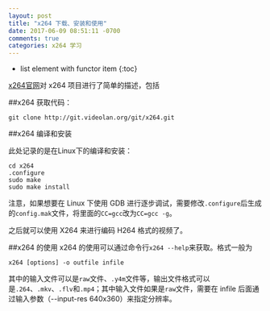 ```yaml
---
layout: post
title: "x264 下载、安装和使用"
date: 2017-06-09 08:51:11 -0700
comments: true
categories: x264 学习
---
```


* list element with functor item
{:toc}

[x264官网](http://www.videolan.org/developers/x264.html)对 x264 项目进行了简单的描述，包括
<!--more-->

##x264 获取代码：

```
git clone http://git.videolan.org/git/x264.git
```

##x264 编译和安装

此处记录的是在Linux下的编译和安装：

```
cd x264
.configure
sudo make
sudo make install
```

注意，如果想要在 Linux 下使用 GDB 进行逐步调试，需要修改`.configure`后生成的`config.mak`文件，将里面的`CC=gcc`改为`CC=gcc -g`。

之后就可以使用 X264 来进行编码 H264 格式的视频了。

##x264 的使用
x264 的使用可以通过命令行`x264 --help`来获取。格式一般为  
```
x264 [options] -o outfile infile
```

其中的输入文件可以是`raw`文件、`.y4m`文件等，输出文件格式可以是`.264`、`.mkv`、`.flv`和`.mp4`；其中输入文件如果是`raw`文件，需要在 infile 后面通过输入参数（--input-res 640x360）来指定分辨率。
